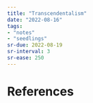 ```yaml
---
title: "Transcendentalism"
date: "2022-08-16"
tags:
- "notes"
- "seedlings"
sr-due: 2022-08-19
sr-interval: 3
sr-ease: 250
---
```




# References